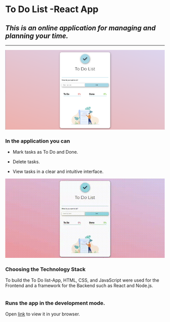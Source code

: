 # To Do List -React App

## _This is an online application for managing and planning your time._
----
![img](https://github.com/marina-gu/to-do-list/blob/main/todolist.png)

### In the application you can

 - Mark tasks as To Do and Done.

 - Delete tasks.

 - View tasks in a clear and intuitive interface.


![gif](https://github.com/marina-gu/to-do-list/blob/main/animation%20(2).gif)

### Choosing the Technology Stack

To build the To Do list-App, HTML, CSS, and JavaScript were used for the Frontend and a framework for the Backend such as React and Node.js.
```React

```

### Runs the app in the development mode.

Open [link](https://beamish-jelly-73bbcc.netlify.app) to view it in your browser.
